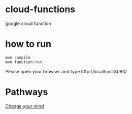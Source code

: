 # cloud-functions
google cloud function

# how to run
```
mvn compile
mvn function:run
```

Please open your browser and type http://localhost:8080/

# Pathways
[Change your mind](https://medium.com/change-your-mind/7-quotes-by-buddha-that-if-applied-will-change-the-way-you-think-902f9146f65b)
